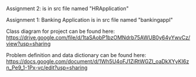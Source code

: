 Assignment 2: is in src file named "HRApplication"






Assignment 1: Banking Application is in src file named "bankingappl"

Class diagram for project can be found here: https://drive.google.com/file/d/1taSAobP1bzOMNdrb75AWUB0y64yYwvCz/view?usp=sharing

Problem definition and data dictionary can be found here: https://docs.google.com/document/d/1Wh5U4oFJ1ZiRtWGZI_oaDkXYyKI6zn_Pe9_1-1Px-vc/edit?usp=sharing
